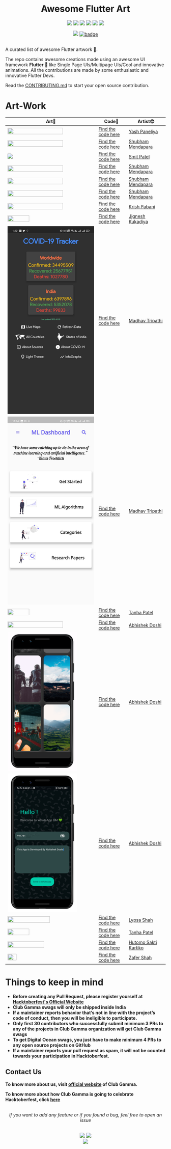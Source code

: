 <h1 align="center">Awesome Flutter Art</h1>
<div align="center">  
<a href="https://github.com/clubgamma/Awesome-Flutter-Art/stargazers"><img src="https://img.shields.io/github/stars/clubgamma/Awesome-Flutter-Art?style=flat"/></a>
<a href="https://github.com/clubgamma/Awesome-Flutter-Art/network/members"><img src="https://img.shields.io/github/forks/clubgamma/Awesome-Flutter-Art?style=flat"/></a>
<a href="https://github.com/clubgamma/Awesome-Flutter-Art/pulls"><img src="https://img.shields.io/github/issues-pr/clubgamma/Awesome-Flutter-Art?style=flat?color=yellow"/></a>
<a href="https://github.com/clubgamma/Awesome-Flutter-Art/issues"><img src="https://img.shields.io/github/issues/clubgamma/Awesome-Flutter-Art?style=flat"/></a>
<a href="https://github.com/clubgamma/Awesome-Flutter-Art/graphs/contributors"><img src="https://img.shields.io/github/contributors/clubgamma/Awesome-Flutter-Art?color=orange"/></a>
<a href="https://github.com/clubgamma/Awesome-Flutter-Art/blob/master/LICENSE"><img src="https://img.shields.io/github/license/clubgamma/Awesome-Flutter-Art?color=1abc9c"/></a>
<br>
  
[![](https://img.shields.io/badge/Club_Gamma-Code_of_conduct-%23FF0000.svg?&style=flat&logoColor=white&color=red)](https://clubgamma.github.io/code-of-conduct/)
[![badge](https://img.shields.io/endpoint?url=https://gist.githubusercontent.com/rudrabarad/5f367b75ae6ff53bb868f3d56567b1df/raw/discord.json)](https://discord.gg/kjnp6wU)
<br><br>
</div>

A curated list of awesome Flutter artwork 🤩.

The repo contains awesome creations made using an awesome UI framework **Flutter** 💙 like Single Page UIs/Multipage UIs/Cool and innovative animations. All the contributions are made by some enthusiastic and innovative Flutter Devs.

Read the [CONTRIBUTING.md](https://github.com/clubgamma/Awesome-Flutter-Art/blob/master/CONTRIBUTING.md) to start your open source contribution.

# Art-Work

| Art💖                                                                                                                                  | Code📃                                                                                                             | Artist😎                                               |
| -------------------------------------------------------------------------------------------------------------------------------------- | ------------------------------------------------------------------------------------------------------------------ | ------------------------------------------------------ |
| <img src="https://github.com/clubgamma/Awesome-Flutter-Art/blob/master/yashpaneliya/dash2.JPG" width=80% height=60%>                   | [Find the code here](https://github.com/clubgamma/Awesome-Flutter-Art/blob/master/yashpaneliya/main.dart)          | [Yash Paneliya](https://github.com/yashpaneliya)       |
| <img src="https://user-images.githubusercontent.com/58872826/94798939-fd87a080-03ff-11eb-9a9d-b2bfb8418139.gif" width=80% height=60%>  | [Find the code here](https://github.com/Shubham-2007/Awesome-Flutter-Art/blob/master/Shubham-2007/time_clock)      | [Shubham Mendapara](https://github.com/Shubham-2007)   |
| <img src="https://github.com/smit4297/Awesome-Flutter-Art/blob/master/smitpatel/login.jpeg" >                                          | [Find the code here](https://github.com/smit4297/Awesome-Flutter-Art/blob/master/smitpatel/login.dart)             | [Smit Patel](https://github.com/smit4297)              |
| <img src="https://user-images.githubusercontent.com/58872826/94799325-91596c80-0400-11eb-8d7f-3d0296f62c25.gif" width=80% height=60%>  | [Find the code here](https://github.com/Shubham-2007/Awesome-Flutter-Art/blob/master/Shubham-2007/loginUI)         | [Shubham Mendapara](https://github.com/Shubham-2007)   |
| <img src="https://user-images.githubusercontent.com/58872826/94800902-e4342380-0402-11eb-9b4b-478cacfa0148.jpeg" width=80% height=60%> | [Find the code here](https://github.com/Shubham-2007/Awesome-Flutter-Art/blob/master/Shubham-2007/custom_clock)    | [Shubham Mendapara](https://github.com/Shubham-2007)   |
| <img src="https://user-images.githubusercontent.com/58872826/94801965-7983e780-0404-11eb-9c8a-678254ebc425.gif" width=80% height=60%>  | [Find the code here](https://github.com/Shubham-2007/Awesome-Flutter-Art/blob/master/Shubham-2007/car_demo)        | [Shubham Mendapara](https://github.com/Shubham-2007)   |
| <img src="https://user-images.githubusercontent.com/58872848/94804275-2b70e300-0408-11eb-9360-9b24678b9d50.jpg" width=80% height=60%>  | [Find the code here](https://github.com/krish-pabani/Awesome-Flutter-Art/blob/master/krish-pabani/categories_card) | [Krish Pabani](https://github.com/krish-pabani)        |
| <img src="https://github.com/jerry2501/Awesome-Flutter-Art/blob/master/jerry2501/jerry2501.jpg" width=50% height=30%>                  | [Find the code here](https://github.com/jerry2501/Awesome-Flutter-Art/blob/master/jerry2501/main.dart)             | [Jignesh Kukadiya](https://github.com/jerry2501)       |
| ![covid_tracker](madhavtripathi05/images/covid_tracker.jpeg)                                                                           | [Find the code here](https://github.com/madhavtripathi05/COVID_19_TRACKER)                                         | [Madhav Tripathi](https://github.com/madhavtripathi05) |
| ![ml_dashboard](madhavtripathi05/images/ml_dashboard.jpeg)                                                                             | [Find the code here](https://github.com/madhavtripathi05/ml_examples)                                              | [Madhav Tripathi](https://github.com/madhavtripathi05) |
| <img src="https://github.com/tanharpatel/Awesome-Flutter-Art/blob/master/tanharpatel/AnimateText.gif" width=50% height=30%> | [Find the code here](https://github.com/tanharpatel/Awesome-Flutter-Art/blob/master/tanharpatel/main.dart) | [Tanha Patel](https://github.com/tanharpatel) |
| <img src="https://github.com/AbhishekDoshi26/Awesome-Flutter-Art/blob/master/AbhishekDoshi26/output.gif" width=80% height=60%> | [Find the code here](https://github.com/AbhishekDoshi26/Awesome-Flutter-Art/blob/master/AbhishekDoshi26/main.dart) | [Abhishek Doshi](https://github.com/AbhishekDoshi26) |
| <img src="https://github.com/AbhishekDoshi26/Awesome-Flutter-Art/blob/master/AbhishekDoshi26/wallpaper.png" width=80% height=60%> | [Find the code here](https://github.com/AbhishekDoshi26/Awesome-Flutter-Art/blob/master/AbhishekDoshi26/main_wallpaper.dart) | [Abhishek Doshi](https://github.com/AbhishekDoshi26) |
| <img src="https://github.com/AbhishekDoshi26/Awesome-Flutter-Art/blob/master/AbhishekDoshi26/whatsapp.jpg" width=80% height=50%> | [Find the code here](https://github.com/AbhishekDoshi26/Awesome-Flutter-Art/blob/master/AbhishekDoshi26/main_whatsappdm.dart) | [Abhishek Doshi](https://github.com/AbhishekDoshi26) |
| <img src="https://github.com/lypsa028/Awesome-Flutter-Art/blob/master/lypsa028/flutter-bmi-calculator.png" width=70% height=70%> | [Find the code here](https://github.com/lypsa028/Awesome-Flutter-Art/blob/master/lypsa028/main.dart) | [Lypsa Shah](https://github.com/lypsa028) |
| <img src="https://github.com/tanharpatel/Awesome-Flutter-Art/blob/master/tanharpatel/AnimatedIntro.gif" width=50% height=30%> | [Find the code here](https://github.com/tanharpatel/Awesome-Flutter-Art/blob/master/tanharpatel/AnimatedIntro.dart) | [Tanha Patel](https://github.com/tanharpatel) |
| <img src="https://github.com/hutomosaktikartiko/Awesome-Flutter-Art/blob/master/hutomosaktikartiko/ripple_animation.gif" width=65% height=80%> | [Find the code here](https://github.com/hutomosaktikartiko/Awesome-Flutter-Art/blob/master/hutomosaktikartiko/ripple_animation.dart) | [Hutomo Sakti Kartiko](https://github.com/hutomosaktikartiko) |
| <img src="https://user-images.githubusercontent.com/32811341/95011223-c22de180-064c-11eb-819b-fafa188252d7.gif" width=32% height=30%> | [Find the code here](https://github.com/Zafershah24/Awesome-Flutter-Art/tree/zafer/zafer) | [Zafer Shah](https://github.com/Zafershah24) |

# Things to keep in mind

- **Before creating any Pull Request, please register yourself at [Hacktoberfest's Official Website](https://hacktoberfest.digitalocean.com/)**
- **Club Gamma swags will only be shipped inside India**
- **If a maintainer reports behavior that’s not in line with the project’s code of conduct, then you will be ineligible to participate.**
- **Only first 30 contributors who successfully submit minimum 3 PRs to any of the projects in Club Gamma organization will get Club Gamma swags**
- **To get Digital Ocean swags, you just have to make minimum 4 PRs to any open source projects on GitHub**
- **If a maintainer reports your pull request as spam, it will not be counted towards your participation in Hacktoberfest.**

## Contact Us

**To know more about us, visit [official website](https://clubgamma.github.io/) of Club Gamma.**

**To know more about how Club Gamma is going to celebrate Hacktoberfest, click [here](https://clubgamma.github.io/hacktoberfest/)**

<br>
<div align="center">  
<i>If you want to add any feature or if you found a bug, feel free to open an issue</i><br><br>

![](https://img.shields.io/badge/Star-If_Liked-%23FF0000.svg?&style=flat&logoColor=white&color=white)
![](https://img.shields.io/badge/Fork-If_you_found_interesting-%23FF0000.svg?&style=flat&logoColor=white&color=white)<br>
<a href="https://github.com/clubgamma/Awesome-Flutter-Art/issues/new"><img src="https://img.shields.io/badge/Query-Ask_Us_Anything-blue"/></a><br>
<br>

</div>
